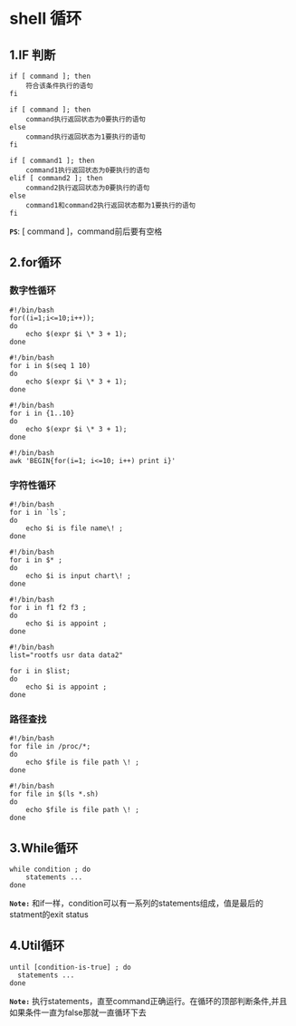 # shell 循环

## 1.IF 判断

```
if [ command ]; then
    符合该条件执行的语句
fi
```

```
if [ command ]; then
    command执行返回状态为0要执行的语句
else
    command执行返回状态为1要执行的语句
fi
```

```
if [ command1 ]; then
    command1执行返回状态为0要执行的语句
elif [ command2 ]; then
    command2执行返回状态为0要执行的语句
else
    command1和command2执行返回状态都为1要执行的语句
fi
```

​**`PS`**​: [ command ]，command前后要有空格

## 2.for循环

### 数字性循环

```
#!/bin/bash
for((i=1;i<=10;i++));
do
    echo $(expr $i \* 3 + 1);
done
```

```
#!/bin/bash
for i in $(seq 1 10)
do
    echo $(expr $i \* 3 + 1);
done
```

```
#!/bin/bash
for i in {1..10}
do
    echo $(expr $i \* 3 + 1);
done
```

```
#!/bin/bash
awk 'BEGIN{for(i=1; i<=10; i++) print i}'
```

### 字符性循环

```
#!/bin/bash
for i in `ls`;
do
    echo $i is file name\! ;
done
```

```
#!/bin/bash
for i in $* ;
do
    echo $i is input chart\! ;
done
```

```
#!/bin/bash
for i in f1 f2 f3 ;
do
    echo $i is appoint ;
done
```

```
#!/bin/bash
list="rootfs usr data data2"

for i in $list;
do
    echo $i is appoint ;
done
```

### 路径查找

```
#!/bin/bash
for file in /proc/*;
do
    echo $file is file path \! ;
done
```

```
#!/bin/bash
for file in $(ls *.sh)
do
    echo $file is file path \! ;
done
```

## 3.While循环

```
while condition ; do
    statements ...
done
```

​**`Note:`** ​ 和if一样，condition可以有一系列的statements组成，值是最后的statment的exit status

## 4.Util循环

```
until [condition-is-true] ; do 
  statements ... 
done
```

​**`Note:`** ​ 执行statements，直至command正确运行。在循环的顶部判断条件,并且如果条件一直为false那就一直循环下去

‍
